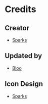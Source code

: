 # Credits

## Creator
- [Sparks](https://twitter.com/SparksTheGamer)

## Updated by
- [Bloo](https://twitter.com/Bloo_dev)

## Icon Design
- [Sparks](https://twitter.com/SparksTheGamer)
